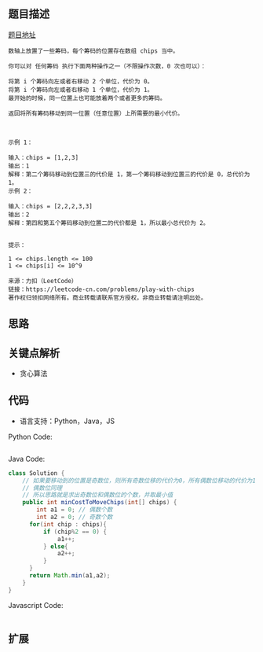## 题目描述

[题目地址](https://leetcode-cn.com/problems/play-with-chips)

```
数轴上放置了一些筹码，每个筹码的位置存在数组 chips 当中。

你可以对 任何筹码 执行下面两种操作之一（不限操作次数，0 次也可以）：

将第 i 个筹码向左或者右移动 2 个单位，代价为 0。
将第 i 个筹码向左或者右移动 1 个单位，代价为 1。
最开始的时候，同一位置上也可能放着两个或者更多的筹码。

返回将所有筹码移动到同一位置（任意位置）上所需要的最小代价。

 

示例 1：

输入：chips = [1,2,3]
输出：1
解释：第二个筹码移动到位置三的代价是 1，第一个筹码移动到位置三的代价是 0，总代价为 1。
示例 2：

输入：chips = [2,2,2,3,3]
输出：2
解释：第四和第五个筹码移动到位置二的代价都是 1，所以最小总代价为 2。
 

提示：

1 <= chips.length <= 100
1 <= chips[i] <= 10^9

来源：力扣（LeetCode）
链接：https://leetcode-cn.com/problems/play-with-chips
著作权归领扣网络所有。商业转载请联系官方授权，非商业转载请注明出处。
```

## 思路


## 关键点解析

- 贪心算法

## 代码

- 语言支持：Python，Java，JS

Python Code:

```python

```

Java Code:

```java
class Solution {
    // 如果要移动到的位置是奇数位，则所有奇数位移的代价为0，所有偶数位移动的代价为1，求出所有偶数位的个数即可 
    // 偶数位同理
    // 所以思路就是求出奇数位和偶数位的个数，并取最小值
    public int minCostToMoveChips(int[] chips) {
        int a1 = 0; // 偶数个数
        int a2 = 0; // 奇数个数
      for(int chip : chips){
          if (chip%2 == 0) {
              a1++;
          } else{
              a2++;
          }
      }
      return Math.min(a1,a2);
    }
}
```

Javascript Code:

```js

```

## 扩展
